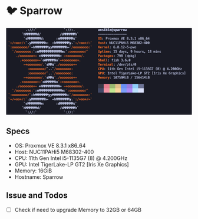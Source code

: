 # 🐦 Sparrow

![Sparrow Neofetch](./assets/sparrow-neofetch.png)

## Specs

- OS: Proxmox VE 8.3.1 x86_64
- Host: NUC11PAHi5 M68302-400
- CPU: 11th Gen Intel i5-1135G7 (8) @ 4.200GHz
- GPU: Intel TigerLake-LP GT2 [Iris Xe Graphics]
- Memory: 16GiB
- Hostname: Sparrow

## Issue and Todos 

- [ ] Check if need to upgrade Memory to 32GB or 64GB
